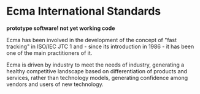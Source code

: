 # Ecma International Standards

**prototype software! not yet working code**

Ecma has been involved in the development of the concept of "fast tracking" in ISO/IEC JTC 1 and - since its introduction in 1986 - it has been one of the main practitioners of it.

Ecma is driven by industry to meet the needs of industry, generating a healthy competitive landscape based on differentiation of products and services, rather than technology models, generating confidence among vendors and users of new technology.